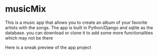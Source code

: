 # musicMix
This is a music app that allows you to create an album of your favorite artists with the songs.
The app is built in Python/Django and sqlite as the database.
you can download or clone it to add some more functionalities which may not be there

Here is a sneak preview of the app project
